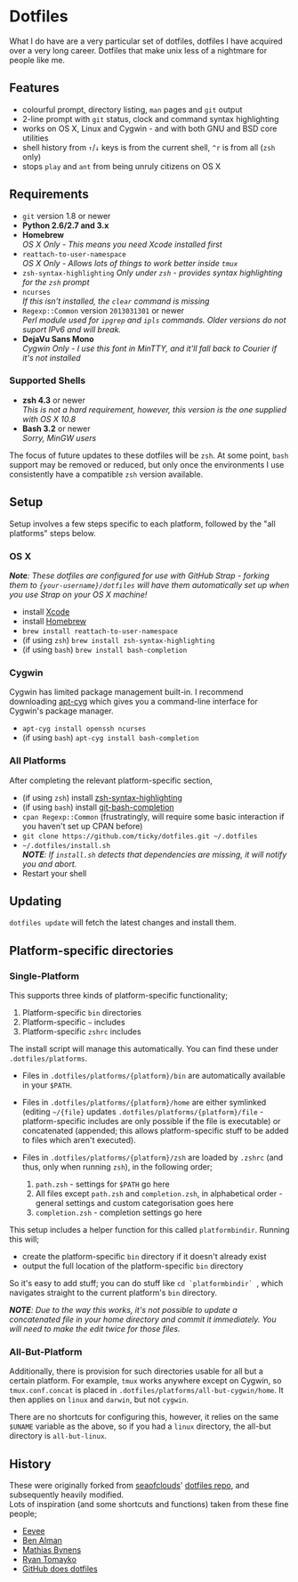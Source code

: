 # Dotfiles

What I do have are a very particular set of dotfiles, dotfiles I have acquired over a very long career. Dotfiles that make unix less of a nightmare for people like me.

## Features

* colourful prompt, directory listing, `man` pages and `git` output
* 2-line prompt with `git` status, clock and command syntax highlighting
* works on OS X, Linux and Cygwin - and with both GNU and BSD core utilities
* shell history from `↑`/`↓` keys is from the current shell, `^r` is from all (`zsh` only)
* stops `play` and `ant` from being unruly citizens on OS X

## Requirements

* `git` version 1.8 or newer
* **Python 2.6/2.7 and 3.x**
* **Homebrew**  
  _OS X Only - This means you need Xcode installed first_
* `reattach-to-user-namespace`  
  _OS X Only - Allows lots of things to work better inside `tmux`_
* `zsh-syntax-highlighting`
  _Only under `zsh` - provides syntax highlighting for the `zsh` prompt_
* `ncurses`  
  _If this isn't installed, the `clear` command is missing_
* `Regexp::Common` version `2013031301` or newer  
  _Perl module used for `ipgrep` and `ipls` commands. Older versions do not suport IPv6 and will break._
* **DejaVu Sans Mono**  
  _Cygwin Only - I use this font in MinTTY, and it'll fall back to Courier if it's not installed_

### Supported Shells
* **zsh 4.3** or newer  
  _This is not a hard requirement, however, this version is the one supplied with OS X 10.8_
* **Bash 3.2** or newer  
  _Sorry, MinGW users_

The focus of future updates to these dotfiles will be `zsh`. At some point, `bash` support may be removed or reduced, but only once the environments I use consistently have a compatible `zsh` version available.

## Setup

Setup involves a few steps specific to each platform, followed by the "all platforms" steps below.

### OS X

_**Note**: These dotfiles are configured for use with GitHub Strap - forking them to `{your-username}/dotfiles` will have them automatically set up when you use Strap on your OS X machine!_

* install [Xcode](https://itunes.apple.com/app/xcode/id497799835)
* install [Homebrew](https://github.com/Homebrew/homebrew)
* `brew install reattach-to-user-namespace`
* (if using `zsh`) `brew install zsh-syntax-highlighting`
* (if using `bash`) `brew install bash-completion`

### Cygwin

Cygwin has limited package management built-in. I recommend downloading [apt-cyg](http://code.google.com/p/apt-cyg/) which gives you a command-line interface for Cygwin's package manager.

* `apt-cyg install openssh ncurses`
* (if using `bash`) `apt-cyg install bash-completion`

### All Platforms

After completing the relevant platform-specific section,

* (if using `zsh`) install [zsh-syntax-highlighting](https://github.com/zsh-users/zsh-syntax-highlighting)
* (if using `bash`) install [git-bash-completion](https://github.com/markgandolfo/git-bash-completion)
* `cpan Regexp::Common` (frustratingly, will require some basic interaction if you haven't set up CPAN before)
* `git clone https://github.com/ticky/dotfiles.git ~/.dotfiles`
* `~/.dotfiles/install.sh`  
  _**NOTE**: If `install.sh` detects that dependencies are missing, it will notify you and abort._
* Restart your shell

## Updating

`dotfiles update` will fetch the latest changes and install them.

## Platform-specific directories

### Single-Platform

This supports three kinds of platform-specific functionality;

1. Platform-specific `bin` directories
2. Platform-specific `~` includes
3. Platform-specific `zshrc` includes

The install script will manage this automatically. You can find these under `.dotfiles/platforms`.

* Files in `.dotfiles/platforms/{platform}/bin` are automatically available in your `$PATH`.

* Files in `.dotfiles/platforms/{platform}/home` are either symlinked (editing `~/{file}` updates `.dotfiles/platforms/{platform}/file` - platform-specific includes are only possible if the file is executable) or concatenated (appended; this allows platform-specific stuff to be added to files which aren't executed).

* Files in `.dotfiles/platforms/{platform}/zsh` are loaded by `.zshrc` (and thus, only when running `zsh`), in the following order;
    1. `path.zsh` - settings for `$PATH` go here
    2. All files except `path.zsh` and `completion.zsh`, in alphabetical order - general settings and custom categorisation goes here
    3. `completion.zsh` - completion settings go here

This setup includes a helper function for this called `platformbindir`. Running this will;

* create the platform-specific `bin` directory if it doesn't already exist
* output the full location of the platform-specific `bin` directory

So it's easy to add stuff; you can do stuff like ``cd `platformbindir` ``, which navigates straight to the current platform's `bin` directory.

_**NOTE**: Due to the way this works, it's not possible to update a concatenated file in your home directory and commit it immediately. You will need to make the edit twice for those files._

### All-But-Platform

Additionally, there is provision for such directories usable for all but a certain platform. For example, `tmux` works anywhere except on Cygwin, so `tmux.conf.concat` is placed in `.dotfiles/platforms/all-but-cygwin/home`. It then applies on `linux` and `darwin`, but not `cygwin`.

There are no shortcuts for configuring this, however, it relies on the same `$UNAME` variable as the above, so if you had a `linux` directory, the all-but directory is `all-but-linux`.

## History

These were originally forked from [seaofclouds](http://github.com/seaofclouds)' [dotfiles repo](https://github.com/seaofclouds/dotfiles), and subsequently heavily modified.  
Lots of inspiration (and some shortcuts and functions) taken from these fine people;

* [Eevee](https://github.com/eevee/rc)
* [Ben Alman](https://github.com/cowboy/dotfiles)
* [Mathias Bynens](http://mths.be/dotfiles)
* [Ryan Tomayko](http://github.com/rtomayko/dotfiles)
* [GitHub does dotfiles](http://dotfiles.github.com/)
